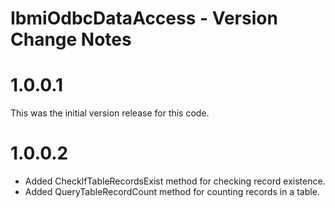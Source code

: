 ﻿# IbmiOdbcDataAccess - Version Change Notes

# 1.0.0.1 
This was the initial version release for this code.

# 1.0.0.2 
- Added CheckIfTableRecordsExist method for checking record existence.
- Added QueryTableRecordCount method for counting records in a table.


